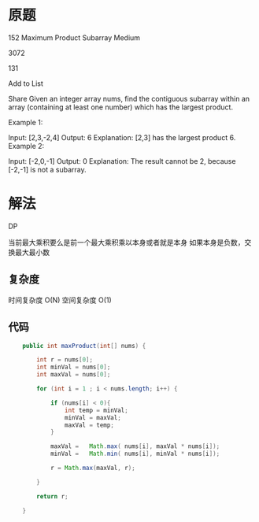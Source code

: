 # 原题

152 Maximum Product Subarray
Medium

3072

131

Add to List

Share
Given an integer array nums, find the contiguous subarray within an array (containing at least one number) which has the largest product.

Example 1:

Input: [2,3,-2,4]
Output: 6
Explanation: [2,3] has the largest product 6.
Example 2:

Input: [-2,0,-1]
Output: 0
Explanation: The result cannot be 2, because [-2,-1] is not a subarray.

# 解法
DP

当前最大乘积要么是前一个最大乘积乘以本身或者就是本身
如果本身是负数，交换最大最小数


## 复杂度
时间复杂度 O(N)
空间复杂度 O(1)

## 代码
```Java
    public int maxProduct(int[] nums) {

        int r = nums[0];
        int minVal = nums[0];
        int maxVal = nums[0];

        for (int i = 1 ; i < nums.length; i++) {

            if (nums[i] < 0){
                int temp = minVal;
                minVal = maxVal;
                maxVal = temp;
            }

            maxVal =   Math.max( nums[i], maxVal * nums[i]);
            minVal =   Math.min( nums[i], minVal * nums[i]);

            r = Math.max(maxVal, r);

        }

        return r;

    }
```
